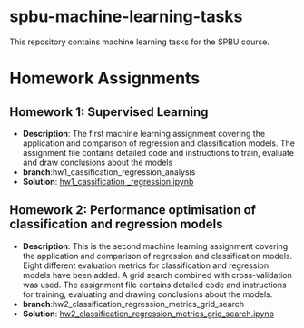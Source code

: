 # spbu-machine-learning-tasks
This repository contains machine learning tasks for the SPBU course. 


# Homework Assignments
## Homework 1: Supervised Learning
- **Description**: The first machine learning assignment covering the application and comparison of regression and classification models. The assignment file contains detailed code and instructions to train, evaluate and draw conclusions about the models
- **branch**:hw1_cassification_regression_analysis
- **Solution**: [hw1_cassification _regression.ipynb](https://github.com/guanzi96/spbu-machine-learning-tasks/blob/hw1_cassification_regression_analysis/hw1_cassification%20_regression.ipynb)




## Homework 2: Performance optimisation of classification and regression models
- **Description**: This is the second machine learning assignment covering the application and comparison of regression and classification models. Eight different evaluation metrics for classification and regression models have been added. A grid search combined with cross-validation was used. The assignment file contains detailed code and instructions for training, evaluating and drawing conclusions about the models.
- **branch**:hw2_classification_regression_metrics_grid_search
- **Solution**: [hw2_classification_regression_metrics_grid_search.ipynb]([https://github.com/guanzi96/spbu-machine-learning-tasks/blob/hw1_cassification_regression_analysis/hw1_cassification%20_regression.ipynb](https://github.com/guanzi96/spbu-machine-learning-tasks/tree/hw2_classification_regression_metrics_grid_search))
